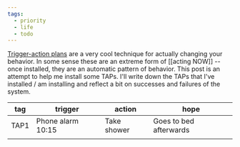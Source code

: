 ```yaml
---
tags:
  - priority
  - life
  - todo
---
```

[Trigger-action plans](https://www.lesswrong.com/posts/W5HcGywyPoDDdJtbz/trigger-action-planning) are a very cool technique for actually changing your behavior.
In some sense these are an extreme form of [[acting NOW]] -- once installed, they are an automatic pattern of behavior. This post is an attempt to help me install some TAPs.
I'll write down the TAPs that I've installed / am installing and reflect a bit on successes and failures of the system.

| tag  | trigger           | action      | hope                   |
| ---- | ----------------- | ----------- | ---------------------- |
| TAP1 | Phone alarm 10:15 | Take shower | Goes to bed afterwards |
|      |                   |             |                        |
